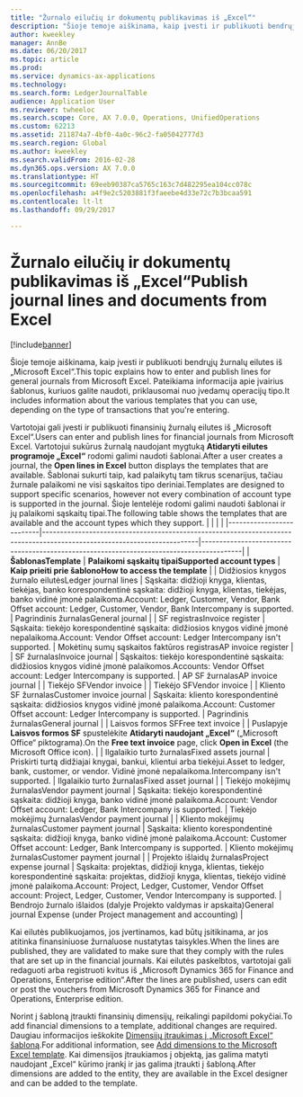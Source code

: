 ```yaml
---
title: "Žurnalo eilučių ir dokumentų publikavimas iš „Excel“"
description: "Šioje temoje aiškinama, kaip įvesti ir publikuoti bendrųjų žurnalų eilutes iš „Microsoft Excel“. Pateikiama informacija apie įvairius šablonus, kuriuos galite naudoti, priklausomai nuo įvedamų operacijų tipo."
author: kweekley
manager: AnnBe
ms.date: 06/20/2017
ms.topic: article
ms.prod: 
ms.service: dynamics-ax-applications
ms.technology: 
ms.search.form: LedgerJournalTable
audience: Application User
ms.reviewer: twheeloc
ms.search.scope: Core, AX 7.0.0, Operations, UnifiedOperations
ms.custom: 62213
ms.assetid: 211874a7-4bf0-4a0c-96c2-fa05042777d3
ms.search.region: Global
ms.author: kweekley
ms.search.validFrom: 2016-02-28
ms.dyn365.ops.version: AX 7.0.0
ms.translationtype: HT
ms.sourcegitcommit: 69eeb90387ca5765c163c7d482295ea104cc078c
ms.openlocfilehash: a4f9e2c5203881f3faeebe4d33e72c7b3bcaa591
ms.contentlocale: lt-lt
ms.lasthandoff: 09/29/2017

---
```


# <a name="publish-journal-lines-and-documents-from-excel"></a><span data-ttu-id="90493-104">Žurnalo eilučių ir dokumentų publikavimas iš „Excel“</span><span class="sxs-lookup"><span data-stu-id="90493-104">Publish journal lines and documents from Excel</span></span>

[!include[banner](../includes/banner.md)]


<span data-ttu-id="90493-105">Šioje temoje aiškinama, kaip įvesti ir publikuoti bendrųjų žurnalų eilutes iš „Microsoft Excel“.</span><span class="sxs-lookup"><span data-stu-id="90493-105">This topic explains how to enter and publish lines for general journals from Microsoft Excel.</span></span> <span data-ttu-id="90493-106">Pateikiama informacija apie įvairius šablonus, kuriuos galite naudoti, priklausomai nuo įvedamų operacijų tipo.</span><span class="sxs-lookup"><span data-stu-id="90493-106">It includes information about the various templates that you can use, depending on the type of transactions that you're entering.</span></span>

<span data-ttu-id="90493-107">Vartotojai gali įvesti ir publikuoti finansinių žurnalų eilutes iš „Microsoft Excel“.</span><span class="sxs-lookup"><span data-stu-id="90493-107">Users can enter and publish lines for financial journals from Microsoft Excel.</span></span> <span data-ttu-id="90493-108">Vartotojui sukūrus žurnalą naudojant mygtuką **Atidaryti eilutes programoje „Excel“** rodomi galimi naudoti šablonai.</span><span class="sxs-lookup"><span data-stu-id="90493-108">After a user creates a journal, the **Open lines in Excel** button displays the templates that are available.</span></span> <span data-ttu-id="90493-109">Šablonai sukurti taip, kad palaikytų tam tikrus scenarijus, tačiau žurnale palaikomi ne visi sąskaitos tipo deriniai.</span><span class="sxs-lookup"><span data-stu-id="90493-109">Templates are designed to support specific scenarios, however not every combination of account type is supported in the journal.</span></span> <span data-ttu-id="90493-110">Šioje lentelėje rodomi galimi naudoti šablonai ir jų palaikomi sąskaitų tipai.</span><span class="sxs-lookup"><span data-stu-id="90493-110">The following table shows the templates that are available and the account types which they support.</span></span>
|                          |                                                                                                                         |                                                                                         |
|--------------------------|-------------------------------------------------------------------------------------------------------------------------|-----------------------------------------------------------------------------------------|
| <span data-ttu-id="90493-111">**Šablonas**</span><span class="sxs-lookup"><span data-stu-id="90493-111">**Template**</span></span>             | <span data-ttu-id="90493-112">**Palaikomi sąskaitų tipai**</span><span class="sxs-lookup"><span data-stu-id="90493-112">**Supported account types**</span></span>                                                                                             | <span data-ttu-id="90493-113">**Kaip prieiti prie šablono**</span><span class="sxs-lookup"><span data-stu-id="90493-113">**How to access the template**</span></span>                                                          |
| <span data-ttu-id="90493-114">Didžiosios knygos žurnalo eilutės</span><span class="sxs-lookup"><span data-stu-id="90493-114">Ledger journal lines</span></span>     | <span data-ttu-id="90493-115">Sąskaita: didžioji knyga, klientas, tiekėjas, banko korespondentinė sąskaita: didžioji knyga, klientas, tiekėjas, banko vidinė įmonė palaikoma.</span><span class="sxs-lookup"><span data-stu-id="90493-115">Account: Ledger, Customer, Vendor, Bank Offset account: Ledger, Customer, Vendor, Bank Intercompany is supported.</span></span>       | <span data-ttu-id="90493-116">Pagrindinis žurnalas</span><span class="sxs-lookup"><span data-stu-id="90493-116">General journal</span></span>                                                                         |
| <span data-ttu-id="90493-117">SF registras</span><span class="sxs-lookup"><span data-stu-id="90493-117">Invoice register</span></span>         | <span data-ttu-id="90493-118">Sąskaita: tiekėjo korespondentinė sąskaita: didžiosios knygos vidinė įmonė nepalaikoma.</span><span class="sxs-lookup"><span data-stu-id="90493-118">Account: Vendor Offset account: Ledger Intercompany isn't supported.</span></span>                                                    | <span data-ttu-id="90493-119">Mokėtinų sumų sąskaitos faktūros registras</span><span class="sxs-lookup"><span data-stu-id="90493-119">AP invoice register</span></span>                                                                     |
| <span data-ttu-id="90493-120">SF žurnalas</span><span class="sxs-lookup"><span data-stu-id="90493-120">Invoice journal</span></span>          | <span data-ttu-id="90493-121">Sąskaitos: tiekėjo korespondentinė sąskaita: didžiosios knygos vidinė įmonė palaikomos.</span><span class="sxs-lookup"><span data-stu-id="90493-121">Accounts: Vendor Offset account: Ledger Intercompany is supported.</span></span>                                                      | <span data-ttu-id="90493-122">AP SF žurnalas</span><span class="sxs-lookup"><span data-stu-id="90493-122">AP invoice journal</span></span>                                                                      |
| <span data-ttu-id="90493-123">Tiekėjo SF</span><span class="sxs-lookup"><span data-stu-id="90493-123">Vendor invoice</span></span>           |                                                                                                                         | <span data-ttu-id="90493-124">Tiekėjo SF</span><span class="sxs-lookup"><span data-stu-id="90493-124">Vendor invoice</span></span>                                                                          |
| <span data-ttu-id="90493-125">Kliento SF žurnalas</span><span class="sxs-lookup"><span data-stu-id="90493-125">Customer invoice journal</span></span> | <span data-ttu-id="90493-126">Sąskaita: kliento korespondentinė sąskaita: didžiosios knygos vidinė įmonė palaikoma.</span><span class="sxs-lookup"><span data-stu-id="90493-126">Account: Customer Offset account: Ledger Intercompany is supported.</span></span>                                                     | <span data-ttu-id="90493-127">Pagrindinis žurnalas</span><span class="sxs-lookup"><span data-stu-id="90493-127">General journal</span></span>                                                                         |
| <span data-ttu-id="90493-128">Laisvos formos SF</span><span class="sxs-lookup"><span data-stu-id="90493-128">Free text invoice</span></span>        |                                                                                                                         | <span data-ttu-id="90493-129">Puslapyje **Laisvos formos SF** spustelėkite **Atidaryti naudojant „Excel“** („Microsoft Office“ piktograma).</span><span class="sxs-lookup"><span data-stu-id="90493-129">On the **Free text invoice** page, click **Open in Excel** (the Microsoft Office icon).</span></span> |
| <span data-ttu-id="90493-130">Ilgalaikio turto žurnalas</span><span class="sxs-lookup"><span data-stu-id="90493-130">Fixed assets journal</span></span>     | <span data-ttu-id="90493-131">Priskirti turtą didžiajai knygai, bankui, klientui arba tiekėjui.</span><span class="sxs-lookup"><span data-stu-id="90493-131">Asset to ledger, bank, customer, or vendor.</span></span> <span data-ttu-id="90493-132">Vidinė įmonė nepalaikoma.</span><span class="sxs-lookup"><span data-stu-id="90493-132">Intercompany isn't supported.</span></span>                                               | <span data-ttu-id="90493-133">Ilgalaikio turto žurnalas</span><span class="sxs-lookup"><span data-stu-id="90493-133">Fixed asset journal</span></span>                                                                     |
| <span data-ttu-id="90493-134">Tiekėjo mokėjimų žurnalas</span><span class="sxs-lookup"><span data-stu-id="90493-134">Vendor payment journal</span></span>   | <span data-ttu-id="90493-135">Sąskaita: tiekėjo korespondentinė sąskaita: didžioji knyga, banko vidinė įmonė palaikoma.</span><span class="sxs-lookup"><span data-stu-id="90493-135">Account: Vendor Offset account: Ledger, Bank Intercompany is supported.</span></span>                                                 | <span data-ttu-id="90493-136">Tiekėjo mokėjimų žurnalas</span><span class="sxs-lookup"><span data-stu-id="90493-136">Vendor payment journal</span></span>                                                                  |
| <span data-ttu-id="90493-137">Kliento mokėjimų žurnalas</span><span class="sxs-lookup"><span data-stu-id="90493-137">Customer payment journal</span></span> | <span data-ttu-id="90493-138">Sąskaita: kliento korespondentinė sąskaita: didžioji knyga, banko vidinė įmonė palaikoma.</span><span class="sxs-lookup"><span data-stu-id="90493-138">Account: Customer Offset account: Ledger, Bank Intercompany is supported.</span></span>                                               | <span data-ttu-id="90493-139">Kliento mokėjimų žurnalas</span><span class="sxs-lookup"><span data-stu-id="90493-139">Customer payment journal</span></span>                                                                |
| <span data-ttu-id="90493-140">Projekto išlaidų žurnalas</span><span class="sxs-lookup"><span data-stu-id="90493-140">Project expense journal</span></span>  | <span data-ttu-id="90493-141">Sąskaita: projektas, didžioji knyga, klientas, tiekėjo korespondentinė sąskaita: projektas, didžioji knyga, klientas, tiekėjo vidinė įmonė palaikoma.</span><span class="sxs-lookup"><span data-stu-id="90493-141">Account: Project, Ledger, Customer, Vendor Offset account: Project, Ledger, Customer, Vendor Intercompany is supported.</span></span> | <span data-ttu-id="90493-142">Bendrojo žurnalo išlaidos (dalyje Projekto valdymas ir apskaita)</span><span class="sxs-lookup"><span data-stu-id="90493-142">General journal Expense (under Project management and accounting)</span></span>                       |

<span data-ttu-id="90493-143">Kai eilutės publikuojamos, jos įvertinamos, kad būtų įsitikinama, ar jos atitinka finansiniuose žurnaluose nustatytas taisykles.</span><span class="sxs-lookup"><span data-stu-id="90493-143">When the lines are published, they are validated to make sure that they comply with the rules that are set up in the financial journals.</span></span> <span data-ttu-id="90493-144">Kai eilutės paskelbtos, vartotojai gali redaguoti arba registruoti kvitus iš „Microsoft Dynamics 365 for Finance and Operations, Enterprise edition“.</span><span class="sxs-lookup"><span data-stu-id="90493-144">After the lines are published, users can edit or post the vouchers from Microsoft Dynamics 365 for Finance and Operations, Enterprise edition.</span></span> 

<span data-ttu-id="90493-145">Norint į šabloną įtraukti finansinių dimensijų, reikalingi papildomi pokyčiai.</span><span class="sxs-lookup"><span data-stu-id="90493-145">To add financial dimensions to a template, additional changes are required.</span></span> <span data-ttu-id="90493-146">Daugiau informacijos ieškokite [Dimensijų įtraukimas į „Microsoft Excel“ šabloną](../../dev-itpro/financial/add-dimensions-excel-templates.md).</span><span class="sxs-lookup"><span data-stu-id="90493-146">For additional information, see [Add dimensions to the Microsoft Excel template](../../dev-itpro/financial/add-dimensions-excel-templates.md).</span></span> <span data-ttu-id="90493-147">Kai dimensijos įtraukiamos į objektą, jas galima matyti naudojant „Excel“ kūrimo įrankį ir jas galima įtraukti į šabloną.</span><span class="sxs-lookup"><span data-stu-id="90493-147">After dimensions are added to the entity, they are available in the Excel designer and can be added to the template.</span></span>






